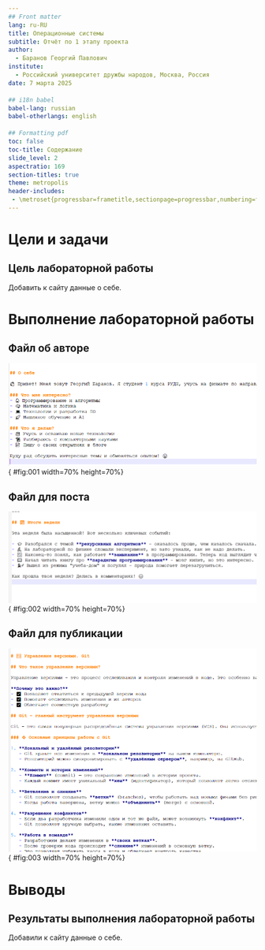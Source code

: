 ```yaml
---
## Front matter
lang: ru-RU
title: Операционные системы
subtitle: Отчёт по 1 этапу проекта
author:
  - Баранов Георгий Павлович
institute:
  - Российский университет дружбы народов, Москва, Россия
date: 7 марта 2025

## i18n babel
babel-lang: russian
babel-otherlangs: english

## Formatting pdf
toc: false
toc-title: Содержание
slide_level: 2
aspectratio: 169
section-titles: true
theme: metropolis
header-includes:
 - \metroset{progressbar=frametitle,sectionpage=progressbar,numbering=fraction}
---
```


# Цели и задачи

## Цель лабораторной работы

Добавить к сайту данные о себе.

# Выполнение лабораторной работы

## Файл об авторе

![Файл об авторе](image/01.png){ #fig:001 width=70% height=70%}

## Файл для поста

![Файл для поста](image/02.png){ #fig:002 width=70% height=70%}

## Файл для публикации

![Файл для публикации](image/03.png){ #fig:003 width=70% height=70%}

# Выводы

## Результаты выполнения лабораторной работы

Добавили к сайту данные о себе.